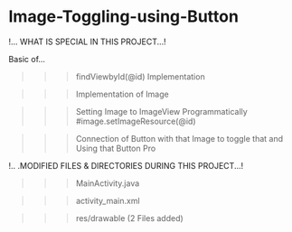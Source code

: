 # Image-Toggling-using-Button



!... WHAT IS SPECIAL IN THIS PROJECT...!

Basic of...

>>> findViewbyId(@id) Implementation

>>> Implementation of Image

>>> Setting Image to ImageView Programmatically #image.setImageResource(@id)

>>> Connection of Button with that Image to toggle that and Using that Button Pro




!.. .MODIFIED FILES & DIRECTORIES DURING THIS PROJECT...!

>>> MainActivity.java

>>> activity_main.xml

>>> res/drawable (2 Files added)
